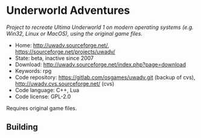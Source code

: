 # Underworld Adventures

_Project to recreate Ultima Underworld 1 on modern operating systems (e.g. Win32, Linux or MacOS), using the original game files._

- Home: http://uwadv.sourceforge.net/, https://sourceforge.net/projects/uwadv/
- State: beta, inactive since 2007
- Download: http://uwadv.sourceforge.net/index.php?page=download
- Keywords: rpg
- Code repository: https://gitlab.com/osgames/uwadv.git (backup of cvs), http://uwadv.cvs.sourceforge.net/ (cvs)
- Code language: C++, Lua
- Code license: GPL-2.0

Requires original game files.

## Building

